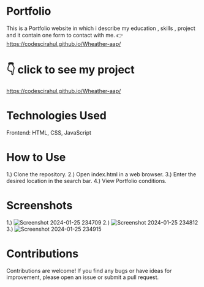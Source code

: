 # Portfolio
This is a Portfolio website in which i describe my education , skills , project and it contain one form to contact with me. 👉   https://codescirahul.github.io/Wheather-aap/

# 👇 click to see my project
https://codescirahul.github.io/Wheather-aap/


# Technologies Used
Frontend: HTML, CSS, JavaScript


# How to Use
1.) Clone the repository.
2.) Open index.html in a web browser.
3.) Enter the desired location in the search bar.
4.) View Portfolio conditions.

# Screenshots
1.) ![Screenshot 2024-01-25 234709](https://github.com/CodeSciRahul/Wheather-aap/assets/142343501/6e6d5e21-4357-4a00-ae15-39a84071f7d2)
2.) ![Screenshot 2024-01-25 234812](https://github.com/CodeSciRahul/Wheather-aap/assets/142343501/51194baf-a853-4681-a628-aa25815efc4b)
3.) ![Screenshot 2024-01-25 234915](https://github.com/CodeSciRahul/Wheather-aap/assets/142343501/eb834523-9a2d-4e69-9b27-128267dcd8ca)

# Contributions
Contributions are welcome! If you find any bugs or have ideas for improvement, please open an issue or submit a pull request.
